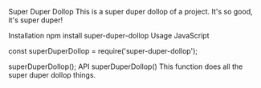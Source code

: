Super Duper Dollop
This is a super duper dollop of a project. It's so good, it's super duper!

Installation
npm install super-duper-dollop
Usage
JavaScript

const superDuperDollop = require('super-duper-dollop');

superDuperDollop();
API
superDuperDollop()
This function does all the super duper dollop things.
